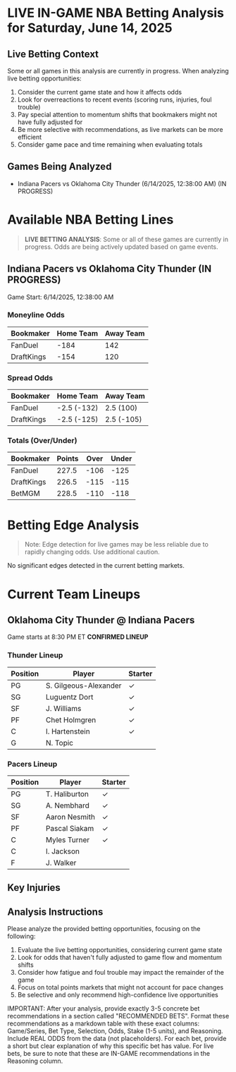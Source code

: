 # LIVE IN-GAME NBA Betting Analysis for Saturday, June 14, 2025

## Live Betting Context

Some or all games in this analysis are currently in progress. When analyzing live betting opportunities:

1. Consider the current game state and how it affects odds
2. Look for overreactions to recent events (scoring runs, injuries, foul trouble)
3. Pay special attention to momentum shifts that bookmakers might not have fully adjusted for
4. Be more selective with recommendations, as live markets can be more efficient
5. Consider game pace and time remaining when evaluating totals

## Games Being Analyzed

- Indiana Pacers vs Oklahoma City Thunder (6/14/2025, 12:38:00 AM) (IN PROGRESS)

# Available NBA Betting Lines

> **LIVE BETTING ANALYSIS**: Some or all of these games are currently in progress. Odds are being actively updated based on game events.

## Indiana Pacers vs Oklahoma City Thunder (IN PROGRESS)
Game Start: 6/14/2025, 12:38:00 AM

### Moneyline Odds
| Bookmaker | Home Team | Away Team |
|-----------|-----------|----------|
| FanDuel | -184 | 142 |
| DraftKings | -154 | 120 |

### Spread Odds
| Bookmaker | Home Team | Away Team |
|-----------|-----------|----------|
| FanDuel | -2.5 (-132) | 2.5 (100) |
| DraftKings | -2.5 (-125) | 2.5 (-105) |

### Totals (Over/Under)
| Bookmaker | Points | Over | Under |
|-----------|--------|------|-------|
| FanDuel | 227.5 | -106 | -125 |
| DraftKings | 226.5 | -115 | -115 |
| BetMGM | 228.5 | -110 | -118 |


# Betting Edge Analysis

> Note: Edge detection for live games may be less reliable due to rapidly changing odds. Use additional caution.

No significant edges detected in the current betting markets.

# Current Team Lineups

## Oklahoma City Thunder @ Indiana Pacers
Game starts at 8:30 PM ET
**CONFIRMED LINEUP**

### Thunder Lineup
| Position | Player | Starter |
|----------|--------|--------|
| PG | S. Gilgeous-Alexander | ✓ |
| SG | Luguentz Dort | ✓ |
| SF | J. Williams | ✓ |
| PF | Chet Holmgren | ✓ |
| C | I. Hartenstein | ✓ |
| G | N. Topic |  |

### Pacers Lineup
| Position | Player | Starter |
|----------|--------|--------|
| PG | T. Haliburton | ✓ |
| SG | A. Nembhard | ✓ |
| SF | Aaron Nesmith | ✓ |
| PF | Pascal Siakam | ✓ |
| C | Myles Turner | ✓ |
| C | I. Jackson |  |
| F | J. Walker |  |



## Key Injuries


## Analysis Instructions

Please analyze the provided betting opportunities, focusing on the following:

1. Evaluate the live betting opportunities, considering current game state
2. Look for odds that haven't fully adjusted to game flow and momentum shifts
3. Consider how fatigue and foul trouble may impact the remainder of the game
4. Focus on total points markets that might not account for pace changes
5. Be selective and only recommend high-confidence live opportunities

IMPORTANT: After your analysis, provide exactly 3-5 concrete bet recommendations in a section called "RECOMMENDED BETS". Format these recommendations as a markdown table with these exact columns: Game/Series, Bet Type, Selection, Odds, Stake (1-5 units), and Reasoning. Include REAL ODDS from the data (not placeholders). For each bet, provide a short but clear explanation of why this specific bet has value. For live bets, be sure to note that these are IN-GAME recommendations in the Reasoning column.